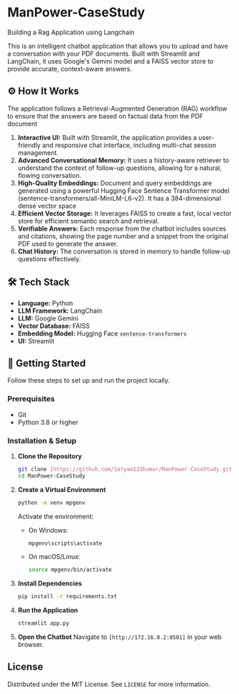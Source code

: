 # ManPower-CaseStudy
Building a Rag Application using Langchain

This is an intelligent chatbot application that allows you to upload and have a conversation with your PDF documents.
Built with Streamlit and LangChain, it uses Google's Gemini model and a FAISS vector store to provide accurate, context-aware answers.

## ⚙️ How It Works

The application follows a Retrieval-Augmented Generation (RAG) workflow to ensure that the answers are based on factual data from the PDF document

1. **Interactive UI:** Built with Streamlit, the application provides a user-friendly and responsive chat interface, including multi-chat session management.
2. **Advanced Conversational Memory:** It uses a history-aware retriever to understand the context of follow-up questions, allowing for a natural, flowing conversation.
3. **High-Quality Embeddings:** Document and query embeddings are generated using a powerful Hugging Face Sentence Transformer model (sentence-transformers/all-MiniLM-L6-v2). It has a 384-dimensional dense vector space
4. **Efficient Vector Storage:** It leverages FAISS to create a fast, local vector store for efficient semantic search and retrieval.
5. **Verifiable Answers:** Each response from the chatbot includes sources and citations, showing the page number and a snippet from the original PDF used to generate the answer.
6.  **Chat History:** The conversation is stored in memory to handle follow-up questions effectively.

## 🛠️ Tech Stack

* **Language:** Python
* **LLM Framework:** LangChain
* **LLM:** Google Gemini
* **Vector Database:** FAISS
* **Embedding Model:** Hugging Face `sentence-transformers`
* **UI:** Streamlit

## 🚀 Getting Started

Follow these steps to set up and run the project locally.

### Prerequisites

* Git
* Python 3.8 or higher

### Installation & Setup

1.  **Clone the Repository**
    ```sh
    git clone [https://github.com/Satyam123kumar/ManPower-CaseStudy.git]
    cd ManPower-CaseStudy
    ```

2.  **Create a Virtual Environment**
    ```sh
    python -m venv mpgenv
    ```
    Activate the environment:
    * On Windows:
        ```sh
        mpgenv\scripts\activate
        ```
    * On macOS/Linux:
        ```sh
        source mpgenv/bin/activate
        ```

3.  **Install Dependencies**
    ```sh
    pip install -r requirements.txt
    ```

4.  **Run the Application**
    ```sh
    streamlit app.py
    ```

7.  **Open the Chatbot**
    Navigate to `[http://172.16.0.2:8501]` in your web browser.

## License

Distributed under the MIT License. See `LICENSE` for more information.


